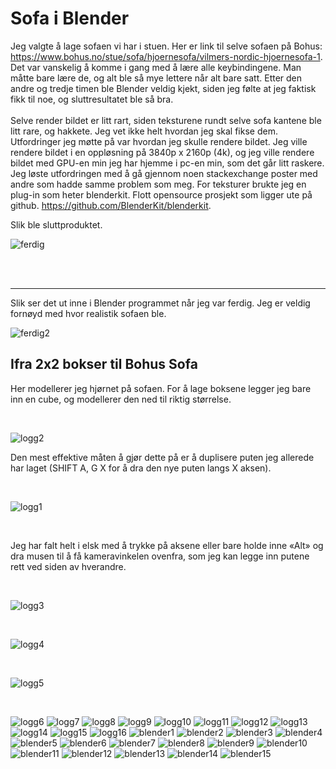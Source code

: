 # Sofa i Blender

Jeg valgte å lage sofaen vi har i stuen. Her er link til selve sofaen på Bohus:
https://www.bohus.no/stue/sofa/hjoernesofa/vilmers-nordic-hjoernesofa-1.
<br>
Det var vanskelig å komme i gang med å lære alle keybindingene. Man måtte bare lære de, og alt
ble så mye lettere når alt bare satt. Etter den andre og tredje timen ble Blender veldig kjekt, siden
jeg følte at jeg faktisk fikk til noe, og sluttresultatet ble så bra.  
<br>
Selve render bildet er litt rart, siden teksturene rundt selve sofa kantene ble litt rare, og hakkete. Jeg vet ikke helt hvordan jeg skal fikse dem.
<br>
Utfordringer jeg møtte på var hvordan jeg skulle rendere bildet. Jeg ville rendere bildet i en
oppløsning på 3840p x 2160p (4k), og jeg ville rendere bildet med GPU-en min jeg har hjemme i
pc-en min, som det går litt raskere. Jeg løste utfordringen med å gå gjennom noen stackexchange
poster med andre som hadde samme problem som meg. For teksturer brukte jeg en plug-in som
heter blenderkit. Flott opensource prosjekt som ligger ute på github. https://github.com/BlenderKit/blenderkit.
<br>

Slik ble sluttproduktet.
<br>


![ferdig](https://user-images.githubusercontent.com/83395536/194725861-308f3a6b-ce1e-4c1d-ae1a-167e04ded7a3.png)

<br>
<br>

-----

Slik ser det ut inne i Blender programmet når jeg var ferdig. Jeg er veldig fornøyd med hvor realistik sofaen ble. 
<br>

![ferdig2](https://user-images.githubusercontent.com/83395536/194725864-3f859d8e-8c6f-436f-9c91-9762ce17d47b.png)

## Ifra 2x2 bokser til Bohus Sofa

Her modellerer jeg hjørnet på sofaen. For å lage boksene legger jeg bare inn en
cube, og modellerer den ned til riktig størrelse.

<br>



![logg2](https://user-images.githubusercontent.com/83395536/194725909-d242426c-f1b7-457d-a90f-fdcac45182db.png)

Den mest effektive måten å gjør dette på er å duplisere puten jeg allerede har laget
(SHIFT A, G X for å dra den nye puten langs X aksen).

<br>

![logg1](https://user-images.githubusercontent.com/83395536/194725907-999910ff-b045-4e4e-888e-c3954be6ce83.png)

<br>

Jeg har falt helt i elsk med å trykke på aksene eller bare holde inne «Alt» og dra
musen til å få kameravinkelen ovenfra, som jeg kan legge inn putene rett ved siden
av hverandre.

<br>

![logg3](https://user-images.githubusercontent.com/83395536/194725910-0a298a39-2de3-42be-9f28-1e14d2f160b9.png)

<br>

![logg4](https://user-images.githubusercontent.com/83395536/194725911-507d3055-90f0-4fb2-8076-bc6a68e925b5.png)

<br>

![logg5](https://user-images.githubusercontent.com/83395536/194725914-214cb239-d37a-4b7f-80c0-f17f76e682f3.png)

<br>

![logg6](https://user-images.githubusercontent.com/83395536/194725915-223bf7c0-e5ad-4c06-ac41-23ef51661315.png)
![logg7](https://user-images.githubusercontent.com/83395536/194725916-ba71315e-d029-48b1-b12f-094e867e3e8c.png)
![logg8](https://user-images.githubusercontent.com/83395536/194725917-d391bc26-5535-41a1-8a52-f3c46d4e33bb.png)
![logg9](https://user-images.githubusercontent.com/83395536/194725918-2b65d820-4c35-4d98-8e7b-066e013f28b5.png)
![logg10](https://user-images.githubusercontent.com/83395536/194725919-5624a84c-4f8b-4409-be65-a3a84aa643ad.png)
![logg11](https://user-images.githubusercontent.com/83395536/194725920-72e58a6e-bbfe-458d-affa-b204af9edab1.png)
![logg12](https://user-images.githubusercontent.com/83395536/194725921-32a420c1-b49b-4645-ad6d-a53e1f4b1d7f.png)
![logg13](https://user-images.githubusercontent.com/83395536/194725922-7b30cbb7-3f91-4cd1-ad58-3a8f709e5fdb.png)
![logg14](https://user-images.githubusercontent.com/83395536/194725923-2ea15fc8-dc7f-48e3-9d93-a9cf61e0c8f2.png)
![logg15](https://user-images.githubusercontent.com/83395536/194725925-20c8f6f1-e8ef-4b41-b265-4b964366488e.png)
![logg16](https://user-images.githubusercontent.com/83395536/194725926-d711ef2d-8b58-4b91-9173-43a9fc84f255.png)
![blender1](https://user-images.githubusercontent.com/83395536/194725939-ba092542-f0bc-46b7-8096-04c631d2755e.png)
![blender2](https://user-images.githubusercontent.com/83395536/194725942-c2641e72-308c-4051-b238-049ff80c77c9.png)
![blender3](https://user-images.githubusercontent.com/83395536/194725943-5d7f7c96-75cb-4186-816c-b5d082b4ef2d.png)
![blender4](https://user-images.githubusercontent.com/83395536/194725944-9fb7e920-6bf4-4450-9dec-6cb77f581d20.png)
![blender5](https://user-images.githubusercontent.com/83395536/194725946-0a590f43-9b8a-4afc-9732-3b103a7e6960.png)
![blender6](https://user-images.githubusercontent.com/83395536/194725947-69e4aaac-0afb-4248-a6e3-b7ceed4d9bba.png)
![blender7](https://user-images.githubusercontent.com/83395536/194725949-fdaea323-3b28-4ca3-b65d-b0267ad04660.png)
![blender8](https://user-images.githubusercontent.com/83395536/194725950-85046dfb-18f3-4fcc-89a4-9bdde94e0d2e.png)
![blender9](https://user-images.githubusercontent.com/83395536/194725951-d824b8e6-e364-42bb-8a4f-a3d59ad9a8f8.png)
![blender10](https://user-images.githubusercontent.com/83395536/194725952-f561aa38-7639-42bf-a9eb-836bb1d4ed1d.png)
![blender11](https://user-images.githubusercontent.com/83395536/194725953-8a1b5089-6b2b-4be3-9adf-f49f1b47b664.png)
![blender12](https://user-images.githubusercontent.com/83395536/194725954-df227adc-dcde-4fde-9585-cc6224405c3e.png)
![blender13](https://user-images.githubusercontent.com/83395536/194725955-e8386d10-0dde-4086-8917-fbbd4e1c215f.png)
![blender14](https://user-images.githubusercontent.com/83395536/194725956-2b7456f8-4cf1-444b-bc7f-70619c92c2ef.png)
![blender15](https://user-images.githubusercontent.com/83395536/194725958-63b07c12-6cd5-4970-8d3d-95e64c02d053.png)